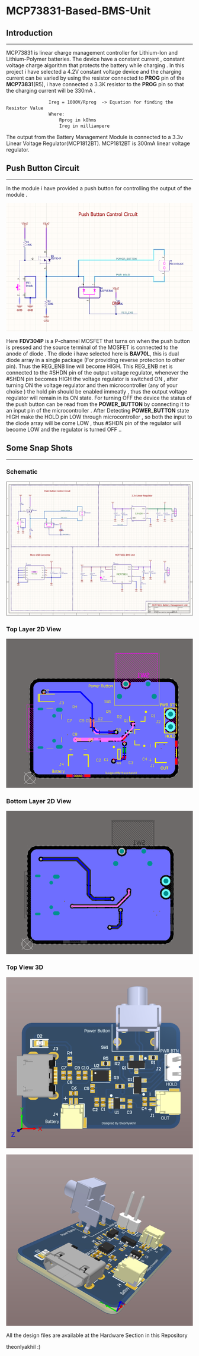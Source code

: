 # MCP73831-Based-BMS-Unit

## Introduction
-----------------------------------------------------

MCP73831 is linear charge management controller for Lithium-Ion and Lithium-Polymer batteries.
The device have a constant current , constant voltage charge algorithm that protects the battery while charging . In this project i have selected a 4.2V constant voltage device and the charging current can be varied by using the resistor connected to **PROG** pin of the **MCP73831**(R5), i have connected a 3.3K resistor to the **PROG** pin so that the charging current will be 330mA . 


                    Ireg = 1000V/Rprog  -> Equation for finding the Resistor Value 
                    Where:
                        Rprog in kOhms
                        Ireg in milliampere

The output from the Battery Management Module is connected to a 3.3v Linear Voltage Regulator(MCP1812BT). MCP1812BT is 300mA linear voltage regulator. 

## Push Button Circuit 
---------------------------------------------------------------

In the module i have provided a push button for controlling the output of the module . 

![push button schematic](https://github.com/theonlyakhil/MCP73831-Based-BMS-Unit/blob/main/Snap/pushbutton_ctrl.png)

Here **FDV304P** is a P-channel MOSFET that turns on when the push button is pressed and the source terminal of the MOSFET is connected to the anode of diode . The diode i have selected here is **BAV70L**, this is dual diode array in a single package (For providing reverse protection to other pin). Thus the REG_ENB line will become HIGH. This REG_ENB net is connected to the #SHDN pin of the output voltage regulator, whenever the #SHDN pin becomes HIGH the voltage regulator is switched ON , after turning ON the voltage regulator and then microcontroller (any of your choise ) the hold pin should be enabled immeatly , thus the output voltage regulator will remain in its ON state. For turning OFF the device the status of the push button can be read from the **POWER_BUTTON** by connecting it to an input pin of the microcontroller . After Detecting **POWER_BUTTON** state HIGH make the HOLD pin LOW through microcontroller , so both the input to the diode array will be come LOW , thus #SHDN pin of the regulator will become LOW and the regulator is turned OFF ..

## Some Snap Shots 
--------------------------------------------------------------------

### Schematic 

![Schematic](https://github.com/theonlyakhil/MCP73831-Based-BMS-Unit/blob/main/Snap/schematic.png)

### Top Layer 2D View

![top layer 2d](https://github.com/theonlyakhil/MCP73831-Based-BMS-Unit/blob/main/Snap/TopLayer_2d.png)

### Bottom Layer 2D View

![bottom layer 2d](https://github.com/theonlyakhil/MCP73831-Based-BMS-Unit/blob/main/Snap/BottomLayer_2d.png)

### Top View 3D

![Top view](https://github.com/theonlyakhil/MCP73831-Based-BMS-Unit/blob/main/Snap/TopView_3d.png)

![ISO VIEW](https://github.com/theonlyakhil/MCP73831-Based-BMS-Unit/blob/main/Snap/Iso_view.png)

All the design files are available at the Hardware Section in this Repository 

theonlyakhil :)


